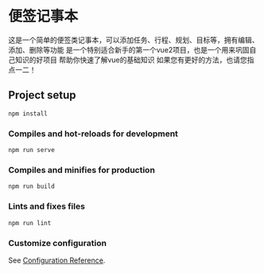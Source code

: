 # 便签记事本
这是一个简单的便签类记事本，可以添加任务、行程、规划、目标等，拥有编辑、添加、删除等功能
是一个特别适合新手的第一个vue2项目，也是一个用来巩固自己知识的好项目
帮助你快速了解vue的基础知识
如果您有更好的方法，也请您指点一二！

## Project setup
```
npm install
```

### Compiles and hot-reloads for development
```
npm run serve
```

### Compiles and minifies for production
```
npm run build
```

### Lints and fixes files
```
npm run lint
```

### Customize configuration
See [Configuration Reference](https://cli.vuejs.org/config/).
